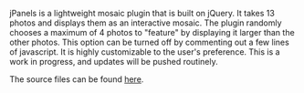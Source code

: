 jPanels is a lightweight mosaic plugin that is built on jQuery. It takes 13 photos and displays them as an interactive mosaic. The plugin randomly chooses a maximum of 4 photos to "feature" by displaying it larger than the other photos. This option can be turned off by commenting out a few lines of javascript. It is highly customizable to the user's preference. This is a work in progress, and updates will be pushed routinely.

The source files can be found <a href="https://github.com/thecalvinchan/jpanels">here</a>.